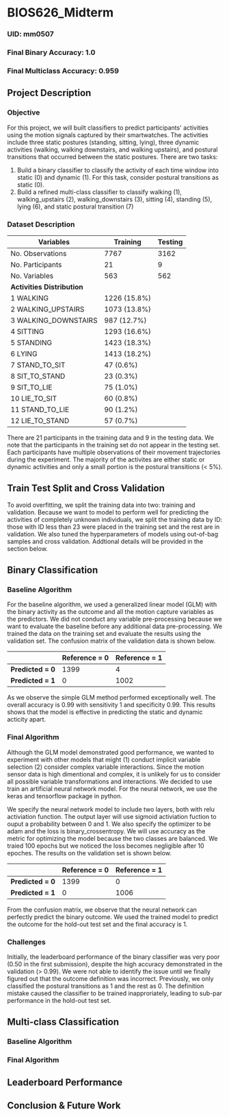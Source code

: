 # BIOS626_Midterm

### UID: mm0507
### Final Binary Accuracy: 1.0
### Final Multiclass Accuracy: 0.959

## Project Description 
### Objective

For this project, we will built classifiers to predict participants' activities using the motion signals captured by their smartwatches. The activities include three static postures (standing, sitting, lying), three dynamic activities (walking, walking downstairs, and walking upstairs), and postural transitions that occurred between the static postures. There are two tasks: 

1. Build a binary classifier to classify the activity of each time window into static (0) and dynamic (1). For this task, consider postural transitions as static (0). 
2. Build a refined multi-class classifier to classify walking (1), walking_upstairs (2), walking_downstairs (3), sitting (4), standing (5), lying (6), and static postural transition (7)

### Dataset Description

| Variables               | Training     | Testing |
|-------------------------|--------------|---------|
| No. Observations        | 7767         | 3162    |
|No. Participants       | 21           | 9       |
| No. Variables           | 563          | 562     |
| **Activities Distribution** |              |         |
|    1 WALKING            | 1226 (15.8%) |         |
|    2 WALKING_UPSTAIRS   | 1073 (13.8%) |         |
|    3 WALKING_DOWNSTAIRS | 987 (12.7%)  |         |
|    4 SITTING            | 1293 (16.6%) |         |
|    5 STANDING           | 1423 (18.3%) |         |
|     6 LYING             | 1413 (18.2%) |         |
|    7 STAND_TO_SIT       | 47 (0.6%)    |         |
|    8 SIT_TO_STAND       | 23 (0.3%)    |         |
|    9 SIT_TO_LIE         | 75 (1.0%)    |         |
|   10 LIE_TO_SIT         | 60 (0.8%)    |         |
|   11 STAND_TO_LIE       | 90 (1.2%)    |         |
|         12 LIE_TO_STAND | 57 (0.7%)    |         |

There are 21 participants in the training data and 9 in the testing data. We note that the participants in the training set do not appear in the testing set. Each participants have multiple observations of their movement trajectories during the experiment. The majority of the activites are either static or dynamic activities and only a small portion is the postural transitions (< 5%). 

## Train Test Split and Cross Validation

To avoid overfitting, we split the training data into two: training and validation. Because we want to model to perform well for predicting the activities of completely unknown individuals, we split the training data by ID: those with ID less than 23 were placed in the training set and the rest are in validation. We also tuned the hyperparameters of models using out-of-bag samples and cross validation. Addtional details will be provided in the section below. 

## Binary Classification 

### Baseline Algorithm 

For the baseline algorithm, we used a generalized linear model (GLM) with the binary activity as the outcome and all the motion capture variables as the predictors. We did not conduct any variable pre-processing because we want to evaluate the baseline before any additional data pre-processing. We trained the data on the training set and evaluate the results using the validation set. The confusion matrix of the validation data is shown below. 

|               | Reference = 0 | Reference = 1 |
|---------------|---------------|---------------|
| **Predicted = 0** | 1399          | 4             |
| **Predicted = 1** | 0             | 1002          |

As we observe the simple GLM method performed exceptionally well. The overall accuracy is 0.99 with sensitivity 1 and specificity 0.99. This results shows that the model is effective in predicting the static and dynamic acticity apart. 

### Final Algorithm 

Although the GLM model demonstrated good performance, we wanted to experiment with other models that might (1) conduct implicit variable selection (2) consider complex variable interactions. Since the motion sensor data is high dimentional and complex, it is unlikely for us to consider all possible variable transformations and interactions. We decided to use train an artificial neural network model. For the neural network, we use the keras and tensorflow package in python.

We specify the neural network model to include two layers, both with relu activiation function. The output layer will use sigmoid activiation fuction to ouput a probability between 0 and 1. We also specify the optimizer to be adam and the loss is binary_crossentropy. We will use accuracy as the metric for optimizing the model because the two classes are balanced. We traied 100 epochs but we noticed the loss becomes negligible after 10 epoches. The results on the validation set is shown below. 

|               | Reference = 0 | Reference = 1 |
|---------------|---------------|---------------|
| **Predicted = 0** | 1399          | 0             |
| **Predicted = 1** | 0             | 1006          |

From the confusion matrix, we observe that the neural network can perfectly predict the binary outcome. We used the trained model to predict the outcome for the hold-out test set and the final accuracy is 1. 

### Challenges

Initially, the leaderboard performance of the binary classifier was very poor (0.50 in the first submission), despite the high accuracy demonstrated in the validation (> 0.99). We were not able to identify the issue until we finally figured out that the outcome definition was incorrect. Previously, we only classified the postural transitions as 1 and the rest as 0. The definition mistake caused the classifier to be trained inapproriately, leading to sub-par performance in the hold-out test set. 

## Multi-class Classification 


### Baseline Algorithm 


### Final Algorithm 


## Leaderboard Performance


## Conclusion & Future Work
